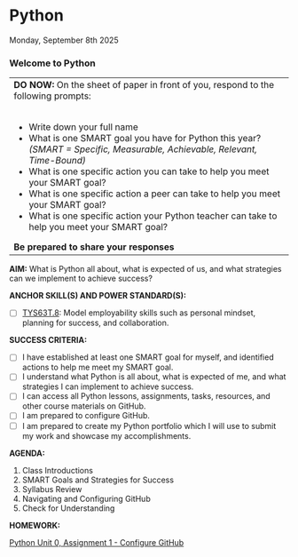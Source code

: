 # Python
Monday, September 8th 2025

### Welcome to Python

<table>
  <tr>
    <td><b>DO NOW:</b> On the sheet of paper in front of you, respond to the following prompts:<br><br>
    <ul>
      <li> Write down your full name</li>
      <li> What is one SMART goal you have for Python this year?<br><i>(SMART = Specific, Measurable, Achievable, Relevant, Time-Bound)</i></li>
      <li> What is one specific action you can take to help you meet your SMART goal?</li>
      <li> What is one specific action a peer can take to help you meet your SMART goal?</li>
      <li> What is one specific action your Python teacher can take to help you meet your SMART goal?</li>
    </ul>
    <b>Be prepared to share your responses</b>
  </tr>
</table>

**AIM:** What is Python all about, what is expected of us, and what strategies can we implement to achieve success?

**ANCHOR SKILL(S) AND POWER STANDARD(S):** 

 - [ ] <ins>TYS63T.8</ins>: Model employability skills such as personal mindset, planning for success, and collaboration.

**SUCCESS CRITERIA:**
- [ ] I have established at least one SMART goal for myself, and identified actions to help me meet my SMART goal.
- [ ] I understand what Python is all about, what is expected of me, and what strategies I can implement to achieve success.
- [ ] I can access all Python lessons, assignments, tasks, resources, and other course materials on GitHub.
- [ ] I am prepared to configure GitHub.
- [ ] I am prepared to create my Python portfolio which I will use to submit my work and showcase my accomplishments.

**AGENDA:**

1. Class Introductions
2. SMART Goals and Strategies for Success
3. Syllabus Review
4. Navigating and Configuring GitHub
5. Check for Understanding

**HOMEWORK:** 

[Python Unit 0, Assignment 1 - Configure GitHub](https://github.com/MrJSwotinsky/Python_2025_2026/blob/main/Unit_00_Intro_to_Python/Assignments/Assignment_01_Configure_Github.md)

